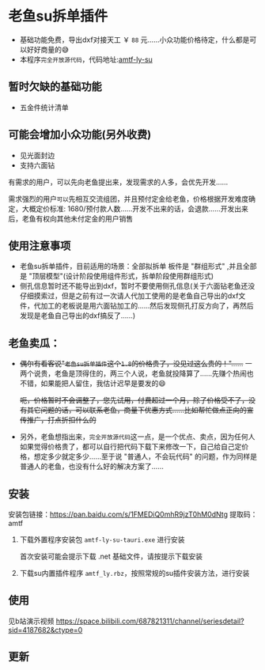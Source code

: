 # 老鱼su拆单插件
+ 基础功能免费，导出dxf对接天工 ￥ `88` 元……小众功能价格待定，什么都是可以好好商量的😅
+ 本程序`完全开放源代码`，代码地址:[amtf-ly-su](https://gitee.com/yiguxianyun/amtf-ly-su)

## 暂时欠缺的基础功能
+ 五金件统计清单

## 可能会增加小众功能(另外收费)
+ 见光面封边
+ 支持六面钻
  
有需求的用户，可以先向老鱼提出来，发现需求的人多，会优先开发……

需求强烈的用户`可以`先相互交流组团，并且预付定金给老鱼，价格根据开发难度确定，大概定价标准: 1680/预付款人数……开发不出来的话，会退款……开发出来后，老鱼有权向其他未付定金的用户销售

## 使用注意事项
+ 老鱼su拆单插件，目前适用的场景：全部拟拆单 板件是 "群组形式" ,并且全部是 "顶层模型"(设计阶段使用组件形式，拆单阶段使用群组形式)
+ 侧孔信息暂时还不能导出到dxf，暂时不要使用侧孔信息(关于六面钻老鱼还没仔细摸索过，但是之前有过一次请人代加工使用的是老鱼自己导出的dxf文件，代加工的老板说是用六面钻加工的……然后发现侧孔打反方向了，再然后发现是老鱼自己导出的dxf搞反了……)

## 老鱼卖瓜：
+ ~~偶尔有看客说"`老鱼su拆单插件`这个`1.8`的价格贵了，没见过这么贵的！"……~~ 一两个说贵，老鱼是顶得住的，两三个人说，老鱼就投降算了……先赚个热闹也不错，如果能把人留住，我估计迟早是要发的😄

  ~~呃，价格暂时不会调整了，您先试用，付费超过一个月，除了价格受不了，没有其它问题的话，可以联系老鱼，商量下优惠方式……比如帮忙做点正向的宣传推广，打点折扣什么的~~

+ 另外，老鱼想指出来，`完全开放源代码`这一点，是一个优点、卖点，因为任何人如果觉得价格贵了，都可以自行把代码下载下来修改一下，自己给自己定价格，想定多少就定多少……至于说 "普通人，不会玩代码" 的问题，作为同样是普通人的老鱼，也没有什么好的解决方案了……

## 安装
安装包链接：https://pan.baidu.com/s/1FMEDiQ0mhR9jzT0hM0dNtg 
提取码：amtf

1. 下载外置程序安装包 `amtf-ly-su-tauri.exe` 进行安装

    首次安装可能会提示下载 .net 基础文件，请按提示下载安装

2. 下载su内置插件程序 `amtf_ly.rbz`，按照常规的su插件安装方法，进行安装


## 使用
见b站演示视频 https://space.bilibili.com/687821311/channel/seriesdetail?sid=4187682&ctype=0


## 更新
<agx/>





<script setup>
import agx from "./更新日志.vue"
// import tuoz from "./拖拽.vue"
</script>


